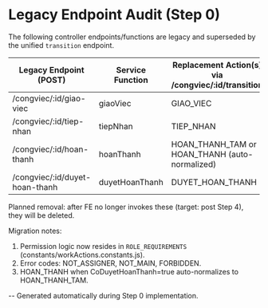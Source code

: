 # Legacy Endpoint Audit (Step 0)

The following controller endpoints/functions are legacy and superseded by the unified `transition` endpoint.

| Legacy Endpoint (POST)         | Service Function | Replacement Action(s) via /congviec/:id/transition |
| ------------------------------ | ---------------- | -------------------------------------------------- |
| /congviec/:id/giao-viec        | giaoViec         | GIAO_VIEC                                          |
| /congviec/:id/tiep-nhan        | tiepNhan         | TIEP_NHAN                                          |
| /congviec/:id/hoan-thanh       | hoanThanh        | HOAN_THANH_TAM or HOAN_THANH (auto-normalized)     |
| /congviec/:id/duyet-hoan-thanh | duyetHoanThanh   | DUYET_HOAN_THANH                                   |

Planned removal: after FE no longer invokes these (target: post Step 4), they will be deleted.

Migration notes:

1. Permission logic now resides in `ROLE_REQUIREMENTS` (constants/workActions.constants.js).
2. Error codes: NOT_ASSIGNER, NOT_MAIN, FORBIDDEN.
3. HOAN_THANH when CoDuyetHoanThanh=true auto-normalizes to HOAN_THANH_TAM.

-- Generated automatically during Step 0 implementation.
